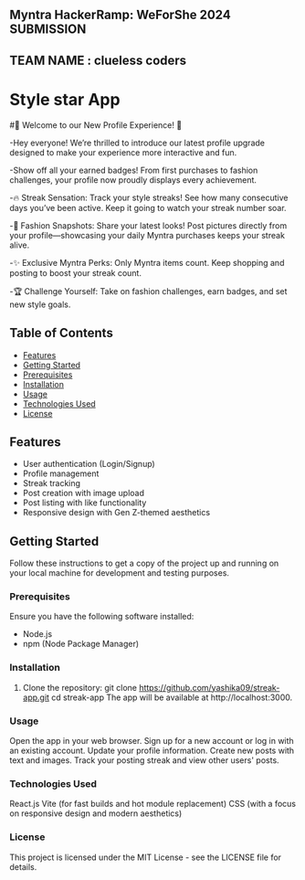## Myntra HackerRamp: WeForShe 2024 SUBMISSION
## TEAM NAME : clueless  coders
# Style star App

 #🎉 Welcome to our New Profile Experience! 🎉

-Hey everyone! We’re thrilled to introduce our latest profile upgrade designed to make your experience more interactive and fun.

-Show off all your earned badges! From first purchases to fashion challenges, your profile now proudly displays every achievement.

-🔥 Streak Sensation: Track your style streaks! See how many consecutive days you’ve been active. Keep it going to watch your streak number soar.

-📸 Fashion Snapshots: Share your latest looks! Post pictures directly from your profile—showcasing your daily Myntra purchases keeps your streak alive.

-✨ Exclusive Myntra Perks: Only Myntra items count. Keep shopping and posting to boost your streak count.

-🏆 Challenge Yourself: Take on fashion challenges, earn badges, and set new style goals.
## Table of Contents

- [Features](#features)
- [Getting Started](#getting-started)
- [Prerequisites](#prerequisites)
- [Installation](#installation)
- [Usage](#usage)
- [Technologies Used](#technologies-used)
- [License](#license)

## Features

- User authentication (Login/Signup)
- Profile management
- Streak tracking
- Post creation with image upload
- Post listing with like functionality
- Responsive design with Gen Z-themed aesthetics

## Getting Started

Follow these instructions to get a copy of the project up and running on your local machine for development and testing purposes.

### Prerequisites

Ensure you have the following software installed:

- Node.js
- npm (Node Package Manager)

### Installation

1. Clone the repository:
git clone https://github.com/yashika09/streak-app.git
cd streak-app
The app will be available at http://localhost:3000.

### Usage
Open the app in your web browser.
Sign up for a new account or log in with an existing account.
Update your profile information.
Create new posts with text and images.
Track your posting streak and view other users' posts.

### Technologies Used
React.js
Vite (for fast builds and hot module replacement)
CSS (with a focus on responsive design and modern aesthetics)


### License
This project is licensed under the MIT License - see the LICENSE file for details.

